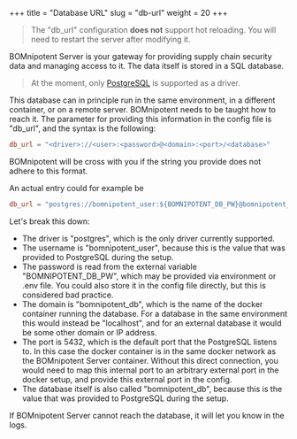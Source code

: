 +++
title = "Database URL"
slug = "db-url"
weight = 20
+++

> The "db_url" configuration **does not** support hot reloading. You will need to restart the server after modifying it.

BOMnipotent Server is your gateway for providing supply chain security data and managing access to it. The data itself is stored in a SQL database.

> At the moment, only [PostgreSQL](https://www.postgresql.org/) is supported as a driver.

This database can in principle run in the same environment, in a different container, or on a remote server. BOMnipotent needs to be taught how to reach it. The parameter for providing this information in the config file is "db_url", and the syntax is the following:
```toml
db_url = "<driver>://<user>:<password>@<domain>:<port>/<database>"
```
BOMnipotent will be cross with you if the string you provide does not adhere to this format.

An actual entry could for example be
```toml
db_url = "postgres://bomnipotent_user:${BOMNIPOTENT_DB_PW}@bomnipotent_db:5432/bomnipotent_db"
```
Let's break this down:
- The driver is "postgres", which is the only driver currently supported.
- The username is "bomnipotent_user", because this is the value that was provided to PostgreSQL during the setup.
- The password is read from the external variable "BOMNIPOTENT_DB_PW", which may be provided via environment or .env file. You could also store it in the config file directly, but this is considered bad practice.
- The domain is "bomnipotent_db", which is the name of the docker container running the database. For a database in the same environment this would instead be "localhost", and for an external database it would be some other domain or IP address.
- The port is 5432, which is the default port that the PostgreSQL listens to. In this case the docker container is in the same docker network as the BOMnipotent Server container. Without this direct connection, you would need to map this internal port to an arbitrary external port in the docker setup, and provide this external port in the config.
- The database itself is also called "bomnipotent_db", because this is the value that was provided to PostgreSQL during the setup.

If BOMnipotent Server cannot reach the database, it will let you know in the logs.
